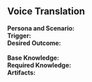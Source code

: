 ## Voice Translation

**Persona and Scenario:** </br>
**Trigger:**</br>
**Desired Outcome:**</br>  
**Base Knowledge:**</br>
**Required Knowledge:**</br> 
**Artifacts:**</br>
